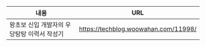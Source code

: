 
| 내용 | URL |
| ---- | --- |
| 왕초보 신입 개발자의 우당탕탕 이력서 작성기     | https://techblog.woowahan.com/11998/    |
